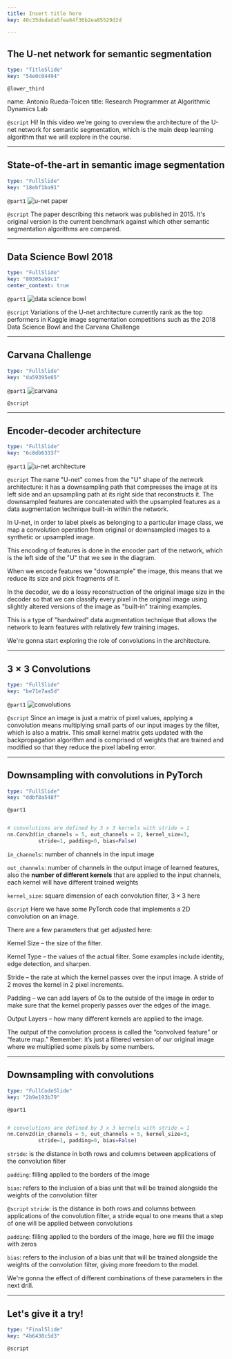```yaml
---
title: Insert title here
key: 40c35dedada5fea64f36b2ea85529d2d

---
```

## The U-net network for semantic segmentation

```yaml
type: "TitleSlide"
key: "54e0c04494"
```

`@lower_third`

name: Antonio Rueda-Toicen
title: Research Programmer at Algorithmic Dynamics Lab


`@script`
Hi! In this video we're going to overview the architecture of the U-net network for semantic segmentation, which is the main deep learning algorithm that we will explore in the course.


---
## State-of-the-art in semantic image segmentation

```yaml
type: "FullSlide"
key: "18ebf1ba91"
```

`@part1`
![u-net paper](https://raw.githubusercontent.com/andandandand/images-for-colab-notebooks/master/u-net-paper.png)


`@script`
The paper describing this network was published in 2015. It's original version is the current benchmark against which other semantic segmentation algorithms are compared.


---
## Data Science Bowl 2018

```yaml
type: "FullSlide"
key: "80305ab9c1"
center_content: true
```

`@part1`
![data science bowl](https://raw.githubusercontent.com/andandandand/images-for-colab-notebooks/master/data-science-bowl.png)


`@script`
Variations of the U-net architecture currently rank as the top performers in Kaggle image segmentation competitions such as the 2018 Data Science Bowl and the Carvana Challenge


---
## Carvana Challenge

```yaml
type: "FullSlide"
key: "da59395e65"
```

`@part1`
![carvana](https://assets.datacamp.com/production/repositories/3732/datasets/bebc3d87266f391b1bac3c3d92c9f1d945f99148/carvana.png)


`@script`



---
## Encoder-decoder architecture

```yaml
type: "FullSlide"
key: "6c8db6333f"
```

`@part1`
![u-net architecture](https://cdn-images-1.medium.com/max/800/1*dKPBgCdJx6zj3MpED3lcNA.png)


`@script`
The name "U-net" comes from the "U" shape of the network architecture: it has a downsampling path that compresses the image at its left side and an upsampling path at its right side that reconstructs it. The downsampled features are concatenated with the upsampled features as a data augmentation technique built-in within the network.  

In U-net, in order to label pixels as belonging to a particular image class, we map a convolution operation from original or downsampled images to a synthetic or upsampled image. 

This encoding of features is done in the encoder part of the network, which is the left side of the "U" that we see in the diagram. 

When we encode features we "downsample" the image, this means that we reduce its size and pick fragments of it.  

In the decoder, we do a lossy reconstruction of the original image size in the decoder so that we can classify every pixel in the original image using slightly altered versions of the image as "built-in" training examples.

This is a type of "hardwired" data augmentation technique that allows the network to learn features with relatively few training images. 

We're gonna start exploring the role of convolutions in the architecture.


---
## $3 \times 3$ Convolutions

```yaml
type: "FullSlide"
key: "be71e7aa5d"
```

`@part1`
![convolutions](http://deeplearning.stanford.edu/wiki/images/6/6c/Convolution_schematic.gif)


`@script`
Since an image is just a matrix of pixel values, applying a convolution means multiplying small parts of our input images by the filter, which is also a matrix. This small kernel matrix gets updated with the backpropagation algorithm and is comprised of weights that are trained and modified so that they reduce the pixel labeling error.


---
## Downsampling with convolutions in PyTorch

```yaml
type: "FullSlide"
key: "ddbf8a548f"
```

`@part1`
```python

# convolutions are defined by 3 x 3 kernels with stride = 1
nn.Conv2d(in_channels = 5, out_channels = 2, kernel_size=3, 
          stride=1, padding=0, bias=False)

```

`in_channels`: number of channels in the input image

`out_channels`: number of channels in the output image of learned features, also the **number of different kernels** that are applied to the input channels, each kernel will have different trained weights

`kernel_size`: square dimension of each convolution filter, $3 \times 3$ here


`@script`
Here we have some PyTorch code that implements a 2D convolution on an image. 

There are a few parameters that get adjusted here:

Kernel Size – the size of the filter.

Kernel Type – the values of the actual filter. Some examples include identity, edge detection, and sharpen.

Stride – the rate at which the kernel passes over the input image. A stride of 2 moves the kernel in 2 pixel increments.

Padding – we can add layers of 0s to the outside of the image in order to make sure that the kernel properly passes over the edges of the image.

Output Layers – how many different kernels are applied to the image.

The output of the convolution process is called the “convolved feature” or “feature map.” Remember: it’s just a filtered version of our original image where we multiplied some pixels by some numbers.


---
## Downsampling with convolutions

```yaml
type: "FullCodeSlide"
key: "2b9e193b79"
```

`@part1`
```python

# convolutions are defined by 3 x 3 kernels with stride = 1
nn.Conv2d(in_channels = 5, out_channels = 5, kernel_size=3, 
          stride=1, padding=0, bias=False)

```

`stride`: is the distance in both rows and columns between applications of the convolution filter

`padding`: filling applied to the borders of the image

`bias`: refers to the inclusion of a bias unit that will be trained alongside the weights of the convolution filter


`@script`
`stride`: is the distance in both rows and columns between applications of the convolution filter, a stride equal to one means that a step of one will be applied between convolutions

`padding`: filling applied to the borders of the image, here we fill the image with zeros

`bias`: refers to the inclusion of a bias unit that will be trained alongside the weights of the convolution filter, giving more freedom to the model.  

We're gonna the effect of different combinations of these parameters in the next drill.


---
## Let's give it a try!

```yaml
type: "FinalSlide"
key: "4b6438c5d3"
```

`@script`


